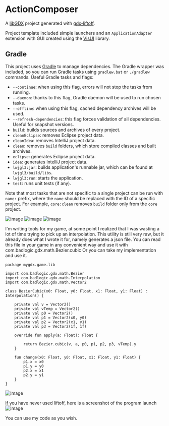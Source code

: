 # ActionComposer

A [libGDX](https://libgdx.com/) project generated with [gdx-liftoff](https://github.com/tommyettinger/gdx-liftoff).

Project template included simple launchers and an `ApplicationAdapter` extension with GUI created using the [VisUI](https://github.com/kotcrab/vis-ui) library.

## Gradle

This project uses [Gradle](http://gradle.org/) to manage dependencies.
The Gradle wrapper was included, so you can run Gradle tasks using `gradlew.bat` or `./gradlew` commands.
Useful Gradle tasks and flags:

- `--continue`: when using this flag, errors will not stop the tasks from running.
- `--daemon`: thanks to this flag, Gradle daemon will be used to run chosen tasks.
- `--offline`: when using this flag, cached dependency archives will be used.
- `--refresh-dependencies`: this flag forces validation of all dependencies. Useful for snapshot versions.
- `build`: builds sources and archives of every project.
- `cleanEclipse`: removes Eclipse project data.
- `cleanIdea`: removes IntelliJ project data.
- `clean`: removes `build` folders, which store compiled classes and built archives.
- `eclipse`: generates Eclipse project data.
- `idea`: generates IntelliJ project data.
- `lwjgl3:jar`: builds application's runnable jar, which can be found at `lwjgl3/build/libs`.
- `lwjgl3:run`: starts the application.
- `test`: runs unit tests (if any).

Note that most tasks that are not specific to a single project can be run with `name:` prefix, where the `name` should be replaced with the ID of a specific project.
For example, `core:clean` removes `build` folder only from the `core` project.

![image](https://user-images.githubusercontent.com/58075695/162628290-01bffedb-914c-4116-9009-65c1ea2133ab.png)
![image](https://user-images.githubusercontent.com/58075695/162628318-1049c4b4-6b37-4217-ac6e-f8bf61506ee8.png)
![image](https://user-images.githubusercontent.com/58075695/162628434-1c0a1780-0715-4f65-9dd5-31bdec6afb64.png)

I'm writing tools for my game, at some point I realized that I was wasting a lot of time trying to pick up an interpolation.
This utility is still very raw, but it already does what I wrote it for, namely generates a json file.
You can read this file in your game in any convenient way and use it with com.badlogic.gdx.math.Bezier.cubic
Or you can take my implementation and use it.

```
package mygdx.game.lib

import com.badlogic.gdx.math.Bezier
import com.badlogic.gdx.math.Interpolation
import com.badlogic.gdx.math.Vector2

class BezierCubic(x0: Float, y0: Float, x1: Float, y1: Float) : Interpolation() {

    private val v = Vector2()
    private val vTemp = Vector2()
    private val p0 = Vector2()
    private val p1 = Vector2(x0, y0)
    private val p2 = Vector2(x1, y1)
    private val p3 = Vector2(1f, 1f)

    override fun apply(a: Float): Float {

        return Bezier.cubic(v, a, p0, p1, p2, p3, vTemp).y
    }

    fun change(x0: Float, y0: Float, x1: Float, y1: Float) {
        p1.x = x0
        p1.y = y0
        p2.x = x1
        p2.y = y1
    }
}
```

![image](https://user-images.githubusercontent.com/58075695/162628784-2b31e91e-551c-4bde-bbae-e95e8b22ad5d.png)

If you have never used liftoff, here is a screenshot of the program launch
![image](https://user-images.githubusercontent.com/58075695/162629212-2ff46cf3-477d-4b11-a12c-da2209ca627c.png)


You can use my code as you wish.
